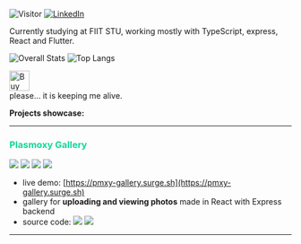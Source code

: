 ![Visitor](https://visitor-badge.laobi.icu/badge?page_id=Plasmoxy.Plasmoxy) <a href="https://www.linkedin.com/in/plasmoxy/">![LinkedIn](https://img.shields.io/badge/LinkedIn-0077B5?style=for-the-badge&logo=linkedin&logoColor=white)</a>

Currently studying at FIIT STU, working mostly with TypeScript, express, React and Flutter.

![Overall Stats](https://github-readme-stats.vercel.app/api?username=Plasmoxy&count_private=true&show_icons=true&hide=contribs&theme=tokyonight)
![Top Langs](https://github-readme-stats.vercel.app/api/top-langs/?username=Plasmoxy&layout=compact&theme=tokyonight&langs_count=10)


<a href='https://ko-fi.com/O5O148PL3' target='_blank'><img height='36' style='border:0px;height:36px;' src='https://cdn.ko-fi.com/cdn/kofi2.png?v=2' border='0' alt='Buy Me a Coffee at ko-fi.com' /></a><br/> please... it is keeping me alive.



**Projects showcase:**

<hr/>

<h3 style="color: #13d698;">Plasmoxy Gallery</h3>

![](https://shields.io/badge/-React-blueviolet)
![](https://shields.io/badge/-TypeScript-blue)
![](https://shields.io/badge/-SASS-ff69b4) ![](https://shields.io/badge/-Node.js-yellow) 
- live demo: [https://pmxy-gallery.surge.sh](https://pmxy-gallery.surge.sh)
- gallery for **uploading and viewing photos** made in React with Express backend
- source code: [<img src="https://shields.io/badge/-Frontend-purple">](https://github.com/Plasmoxy/pmxy-gallery) [<img src="https://shields.io/badge/-Backend-grey">](https://github.com/Plasmoxy/pmxy-gallery-backend)

<hr/>


